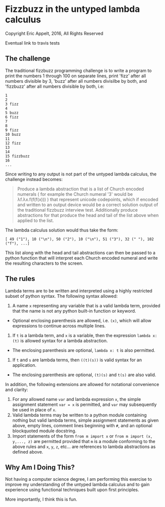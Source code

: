 # Fizzbuzz in the untyped lambda calculus

Copyright Eric Appelt, 2016, All Rights Reserved

Eventual link to travis tests

## The challenge

The traditional fizzbuzz programming challenge is to write a
program to print the numbers 1 through 100 on separate lines,
print 'fizz' after all numbers divisible by 3, 'buzz' after all
numbers divisilbe by both, and 'fizzbuzz' after all numbers
divisible by both, i.e:

```
1
2
3 fizz
4
5 buzz
6 fizz
7
8
9 fizz
10 buzz
11
12 fizz
13
14
15 fizzbuzz
16
...
```

Since writing to any output is not part of the untyped lambda calculus,
the challenge instead becomes:

> Produce a lambda abstraction that is a list of Church encoded numerals
> ( for example the Church numeral '3' would be λf.λx.f(f(f(x))) )
> that represent unicode codepoints, which if encoded and written to
> an output device would be a correct solution output of the traditional
> fizzbuzz interview test. Additionally produce abstractions for
> that produce the head and tail of the list above when applied to the list.

The lambda calculus solution would thus take the form:

```
[ 49 ("1"), 10 ("\n"), 50 ("2"), 10 ("\n"), 51 ("3"), 32 (" "), 102 ("f"), ...]
```

This list along with the head and tail abstractions can then be passed to
a python function that will interpret each Church encoded numeral and write
the resulting characters to the screen.

## The rules

Lambda terms are to be written and interpreted using a highly restricted
subset of python syntax. The following syntax allowed:

1. A name `x` representing any variable that is a valid lambda term, provided
that the name is not any python built-in function or keyword.
  * Optional enclosing parenthesis are allowed, i.e. `(x)`, which will
    allow expressions to continue across multiple lines.
1. If `t` is a lambda term, and `x` is a variable, then the expression
`lambda x: (t)` is allowed syntax for a lambda abstraction.
  * The enclosing parenthesis are optional, `lambda x: t` is also permitted.
1. If `t` and `s` are lambda terms, then `((t)(s))` is valid syntax for
an application.
  * The enclosing parenthesis are optional, `(t)(s)` and `t(s)` are also valid.

In addition, the following extensions are allowed for notational
convenience and clarity:

1. For any allowed name `var` and lambda expression `x`, the
simple assignment statement `var = x` is permitted, and `var`
may subsequently be used in place of `x`.
1. Valid lambda terms may be written to a python module containing nothing
but valid lambda terms, simple assignment statements as given above,
empty lines, comment lines beginning with `#`, and an optional
blockquoted module docstring.
1. Import statements of the form `from m import x` or
`from m import (x, y,..., z)` are permitted provided that `m` is a module
conforming to the above rules and `x`, `y`, `z`, etc... are references
to lambda abstractions as defined above.

## Why Am I Doing This?

Not having a computer science degree, I am performing this exercise
to improve my understanding of the untyped lambda calculus and to
gain experience using functional techniques built upon first principles.

More importantly, I think this is fun.
